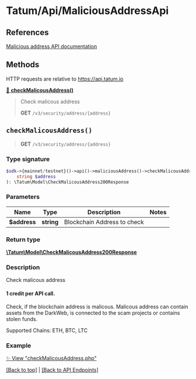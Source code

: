 # Tatum/Api/MaliciousAddressApi

## References

[Malicious address API documentation](https://apidoc.tatum.io/tag/Malicious-address/)

## Methods

HTTP requests are relative to https://api.tatum.io

[🔹 **checkMalicousAddress()**](#checkmalicousaddress) 

> Check malicous address
> 
> **GET** `/v3/security/address/{address}`



## `checkMalicousAddress()`

> **GET** `/v3/security/address/{address}`

### Type signature

```php
$sdk->{mainnet/testnet}()->api()->maliciousAddress()->checkMalicousAddress(
    string $address
): \Tatum\Model\CheckMalicousAddress200Response
```

### Parameters

Name | Type | Description  | Notes
------------- | ------------- | ------------- | -------------
 **$address** | **string**  | Blockchain Address to check |

### Return type

[**\Tatum\Model\CheckMalicousAddress200Response**](../Model/CheckMalicousAddress200Response.md)

### Description

Check malicous address

<h4>1 credit per API call.</h4>

 Check, if the blockchain address is malicous. Malicous address can contain assets from the DarkWeb, is connected to the scam projects or contains stolen funds.


 Supported Chains: ETH, BTC, LTC

### Example

[✨ View "checkMalicousAddress.php"](https://github.com/tatumio/tatum-php/blob/master/examples/Api/MaliciousAddressApi/checkMalicousAddress.php)

[[Back to top]](#) | [[Back to API Endpoints]](../index.md#api-endpoints)
